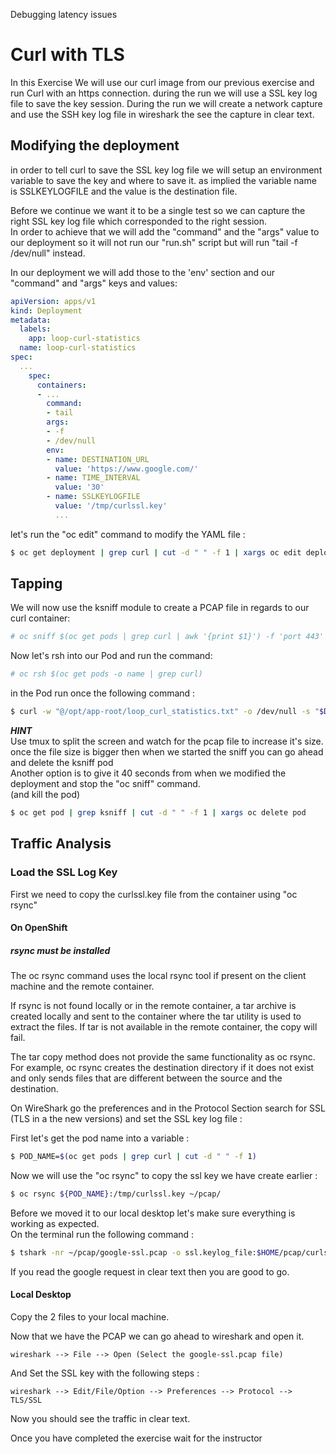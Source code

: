 Debugging latency issues

# Curl with TLS
In this Exercise We will use our curl image from our previous exercise and run Curl with an https connection.
during the run we will use a SSL key log file to save the key session. During the run we will create a network capture and use the SSH key log file in wireshark the see the capture in clear text.

## Modifying the deployment

in order to tell curl to save the SSL key log file we will setup an environment variable to save the key and where to save it.
as implied the variable name is SSLKEYLOGFILE and the value is the destination file.

Before we continue we want it to be a single test so we can capture the right SSL key log file which corresponded to the right session.  
In order to achieve that we will add the "command" and the "args" value to our deployment so it will not run our "run.sh" script but will run "tail -f /dev/null" instead.

In our deployment we will add those to the 'env' section and our "command" and "args" keys and values:

```YAML
apiVersion: apps/v1 
kind: Deployment
metadata:
  labels:
    app: loop-curl-statistics
  name: loop-curl-statistics
spec:
  ...
    spec:
      containers:
      - ...
        command:
        - tail
        args:
        - -f
        - /dev/null
        env:
        - name: DESTINATION_URL
          value: 'https://www.google.com/'
        - name: TIME_INTERVAL
          value: '30' 
        - name: SSLKEYLOGFILE
          value: '/tmp/curlssl.key'
          ...
```

let's run the "oc edit" command to modify the YAML file :

```bash
$ oc get deployment | grep curl | cut -d " " -f 1 | xargs oc edit deployment
``` 

## Tapping

We will now use the ksniff module to create a PCAP file in regards to our curl container:
```bash
# oc sniff $(oc get pods | grep curl | awk '{print $1}') -f 'port 443' -p --image=$REGISTRY/admin-tools -o ~/pcap/google-ssl.pcap
```

Now let's rsh into our Pod and run the command:
```bash
# oc rsh $(oc get pods -o name | grep curl)
```
in the Pod run once the following command :
```bash
$ curl -w "@/opt/app-root/loop_curl_statistics.txt" -o /dev/null -s "$DESTINATION_URL" && exit
```

***HINT***  
Use tmux to split the screen and watch for the pcap file to increase it's size. once the file size is bigger then when we started the sniff you can go ahead and delete the ksniff pod  
Another option is to give it 40 seconds from when we modified the deployment and stop the "oc sniff" command.   
(and kill the pod)

```bash
$ oc get pod | grep ksniff | cut -d " " -f 1 | xargs oc delete pod
```

## Traffic Analysis

### Load the SSL Log Key

First we need to copy the curlssl.key file from the container using "oc rsync"

#### On OpenShift

##### rsync must be installed

The oc rsync command uses the local rsync tool if present on the client machine and the remote container.

If rsync is not found locally or in the remote container, a tar archive is created locally and sent to the container where the tar utility is used to extract the files. If tar is not available in the remote container, the copy will fail.

The tar copy method does not provide the same functionality as oc rsync. For example, oc rsync creates the destination directory if it does not exist and only sends files that are different between the source and the destination.
 

On WireShark go the preferences and in the Protocol Section search for SSL (TLS in a the new versions)
and set the SSL key log file : 

First let's get the pod name into a variable :
```bash
$ POD_NAME=$(oc get pods | grep curl | cut -d " " -f 1)
```

Now we will use the "oc rsync" to copy the ssl key we have create earlier :

```bash
$ oc rsync ${POD_NAME}:/tmp/curlssl.key ~/pcap/ 
```

Before we moved it to our local desktop let's make sure everything is working as expected.  
On the terminal run the following command :

```bash
$ tshark -nr ~/pcap/google-ssl.pcap -o ssl.keylog_file:$HOME/pcap/curlssl.key
```

If you read the google request in clear text then you are good to go.


#### Local Desktop

Copy the 2 files to your local machine.

Now that we have the PCAP we can go ahead to wireshark and open it.

```
wireshark --> File --> Open (Select the google-ssl.pcap file)
```

And Set the SSL key with the following steps :

```
wireshark --> Edit/File/Option --> Preferences --> Protocol --> TLS/SSL
```

Now you should see the traffic in clear text.

Once you have completed the exercise wait for the instructor